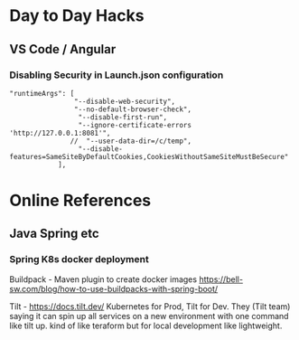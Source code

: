 # Day to Day Hacks

## VS Code / Angular

### Disabling Security in Launch.json configuration

```
"runtimeArgs": [
                "--disable-web-security",
                "--no-default-browser-check",
                 "--disable-first-run",
                 "--ignore-certificate-errors 'http://127.0.0.1:8081'",
               //  "--user-data-dir=/c/temp",
                 "--disable-features=SameSiteByDefaultCookies,CookiesWithoutSameSiteMustBeSecure"
            ],
```





# Online References

## Java Spring etc

### Spring K8s docker deployment
Buildpack - Maven plugin to create docker images
https://bell-sw.com/blog/how-to-use-buildpacks-with-spring-boot/

Tilt - https://docs.tilt.dev/
Kubernetes for Prod, Tilt for Dev. They (Tilt team) saying it can spin up all services on a new environment with one command like tilt up.
kind of like teraform but for local development like lightweight.

